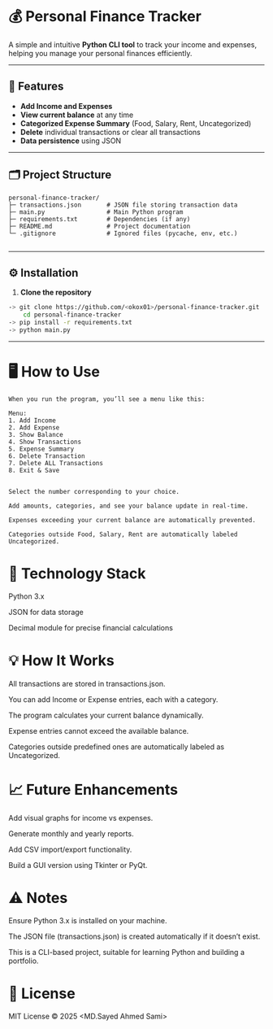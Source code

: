 # 💰 Personal Finance Tracker

A simple and intuitive **Python CLI tool** to track your income and expenses, helping you manage your personal finances efficiently.

---

## 📌 Features

- **Add Income and Expenses**  
- **View current balance** at any time  
- **Categorized Expense Summary** (Food, Salary, Rent, Uncategorized)  
- **Delete** individual transactions or clear all transactions  
- **Data persistence** using JSON  

---

## 🗂 Project Structure

```text
personal-finance-tracker/
├─ transactions.json       # JSON file storing transaction data
├─ main.py                 # Main Python program
├─ requirements.txt        # Dependencies (if any)
├─ README.md               # Project documentation
└─ .gitignore              # Ignored files (pycache, env, etc.)


```

---
## ⚙️ Installation

1. **Clone the repository**  
```bash
-> git clone https://github.com/<okox01>/personal-finance-tracker.git    
    cd personal-finance-tracker
-> pip install -r requirements.txt
-> python main.py


```
---
# 🖥️ How to Use

```
When you run the program, you’ll see a menu like this:

Menu:
1. Add Income
2. Add Expense
3. Show Balance
4. Show Transactions
5. Expense Summary
6. Delete Transaction
7. Delete ALL Transactions
8. Exit & Save


Select the number corresponding to your choice.

Add amounts, categories, and see your balance update in real-time.

Expenses exceeding your current balance are automatically prevented.

Categories outside Food, Salary, Rent are automatically labeled Uncategorized.
```

# 🔧 Technology Stack

Python 3.x

JSON for data storage

Decimal module for precise financial calculations

# 💡 How It Works

All transactions are stored in transactions.json.

You can add Income or Expense entries, each with a category.

The program calculates your current balance dynamically.

Expense entries cannot exceed the available balance.

Categories outside predefined ones are automatically labeled as Uncategorized.

# 📈 Future Enhancements

Add visual graphs for income vs expenses.

Generate monthly and yearly reports.

Add CSV import/export functionality.

Build a GUI version using Tkinter or PyQt.

# ⚠️ Notes

Ensure Python 3.x is installed on your machine.

The JSON file (transactions.json) is created automatically if it doesn’t exist.

This is a CLI-based project, suitable for learning Python and building a portfolio.


# 📜 License

MIT License © 2025 <MD.Sayed Ahmed Sami>
